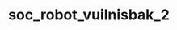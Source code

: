 ---
layout: my_redirect
title: soc_robot_vuilnisbak_2
redirect_from:
  - /docs/kiks/appelsenperen/index
permalink: /my_redirects/appelsenperen/
redirect_url: "/docs/kiks/appelsenperen/appelsenperen.pdf"
---